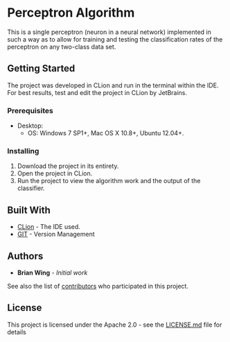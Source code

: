 # Perceptron Algorithm

This is a single perceptron (neuron in a neural network) implemented in such a way as to allow for training and testing the classification rates of the perceptron on any two-class data set.

## Getting Started

The project was developed in CLion and run in the terminal within the IDE. For best results, test and edit the project in CLion by JetBrains.

### Prerequisites

* Desktop:
  * OS: Windows 7 SP1+, Mac OS X 10.8+, Ubuntu 12.04+.

### Installing

1) Download the project in its entirety.
2) Open the project in CLion.
3) Run the project to view the algorithm work and the output of the classifier.

## Built With

* [CLion](https://www.jetbrains.com/clion/) - The IDE used.
* [GIT](https://git-scm.com/) - Version Management

## Authors

* **Brian Wing** - *Initial work*

See also the list of [contributors](https://github.com/your/project/contributors) who participated in this project.

## License

This project is licensed under the Apache 2.0 - see the [LICENSE.md](LICENSE.md) file for details
